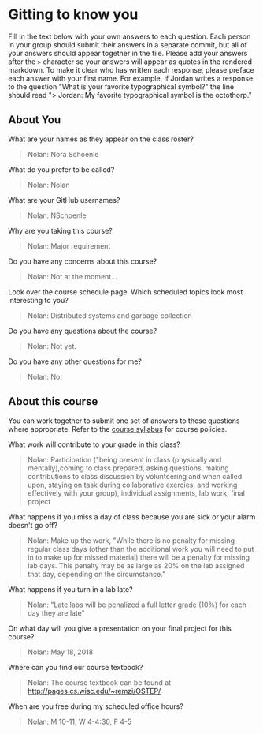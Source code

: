 # Gitting to know you
Fill in the text below with your own answers to each question. Each person in your group should submit their answers in a separate commit, but all of your answers should appear together in the file. Please add your answers after the `>` character so your answers will appear as quotes in the rendered markdown. To make it clear who has written each response, please preface each answer with your first name. For example, if Jordan writes a response to the question "What is your favorite typographical symbol?" the line should read "> Jordan: My favorite typographical symbol is the octothorp." 

## About You
What are your names as they appear on the class roster?
> Nolan: Nora Schoenle

What do you prefer to be called?
> Nolan: Nolan

What are your GitHub usernames?
> Nolan: NSchoenle

Why are you taking this course?
> Nolan: Major requirement

Do you have any concerns about this course?
> Nolan: Not at the moment...

Look over the course schedule page. Which scheduled topics look most interesting to you?
> Nolan: Distributed systems and garbage collection

Do you have any questions about the course?
> Nolan: Not yet.

Do you have any other questions for me?
> Nolan: No.

## About this course
You can work together to submit one set of answers to these questions where appropriate. Refer to the [course syllabus](http://www.cs.grinnell.edu/~curtsinger/teaching/2018S/CSC213/syllabus/) for course policies.

What work will contribute to your grade in this class?
> Nolan: Participation ("being present in class (physically and mentally),coming to class prepared, asking questions,
    making contributions to class discussion by volunteering and when called upon, staying on task during collaborative exercies, and working effectively with your group), individual assignments, lab work, final project

What happens if you miss a day of class because you are sick or your alarm doesn't go off?
>  Nolan: Make up the work, "While there is no penalty for missing regular class days (other than the additional work you will need to put in to make up for missed material) there will be a penalty for missing lab days. This penalty may be as large as 20% on the lab assigned that day, depending on the circumstance."

What happens if you turn in a lab late?
> Nolan: "Late labs will be penalized a full letter grade (10%) for each day they are late" 

On what day will you give a presentation on your final project for this course?
> Nolan: May 18, 2018

Where can you find our course textbook?
> Nolan: The course textbook can be found at http://pages.cs.wisc.edu/~remzi/OSTEP/

When are you free during my scheduled office hours?
> Nolan: M 10-11, W 4-4:30, F 4-5
